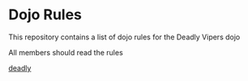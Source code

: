 Dojo Rules
==========

This repository contains a list of dojo rules for the Deadly Vipers dojo

All members should read the rules

[deadly](https://github.com/deadlyvipers)
